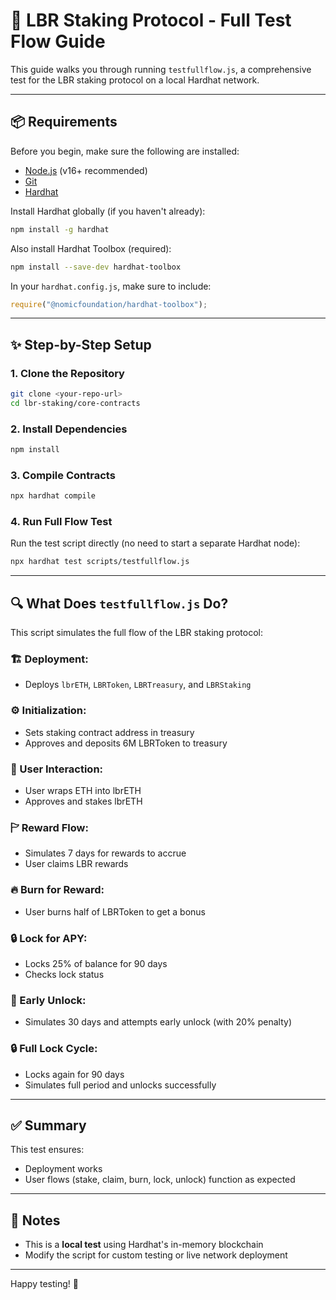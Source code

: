 # 🔪 LBR Staking Protocol - Full Test Flow Guide

This guide walks you through running `testfullflow.js`, a comprehensive test for the LBR staking protocol on a local Hardhat network.

---

## 📦 Requirements

Before you begin, make sure the following are installed:

- [Node.js](https://nodejs.org/) (v16+ recommended)
- [Git](https://git-scm.com/)
- [Hardhat](https://hardhat.org/)

Install Hardhat globally (if you haven't already):
```bash
npm install -g hardhat
```

Also install Hardhat Toolbox (required):
```bash
npm install --save-dev hardhat-toolbox
```

In your `hardhat.config.js`, make sure to include:
```js
require("@nomicfoundation/hardhat-toolbox");
```

---

## ✨ Step-by-Step Setup

### 1. Clone the Repository
```bash
git clone <your-repo-url>
cd lbr-staking/core-contracts
```

### 2. Install Dependencies
```bash
npm install
```

### 3. Compile Contracts
```bash
npx hardhat compile
```

### 4. Run Full Flow Test
Run the test script directly (no need to start a separate Hardhat node):
```bash
npx hardhat test scripts/testfullflow.js
```

---

## 🔍 What Does `testfullflow.js` Do?

This script simulates the full flow of the LBR staking protocol:

### 🏗️ Deployment:
- Deploys `lbrETH`, `LBRToken`, `LBRTreasury`, and `LBRStaking`

### ⚙️ Initialization:
- Sets staking contract address in treasury
- Approves and deposits 6M LBRToken to treasury

### 👤 User Interaction:
- User wraps ETH into lbrETH
- Approves and stakes lbrETH

### 🏱 Reward Flow:
- Simulates 7 days for rewards to accrue
- User claims LBR rewards

### 🔥 Burn for Reward:
- User burns half of LBRToken to get a bonus

### 🔒 Lock for APY:
- Locks 25% of balance for 90 days
- Checks lock status

### 🥰 Early Unlock:
- Simulates 30 days and attempts early unlock (with 20% penalty)

### 🔒 Full Lock Cycle:
- Locks again for 90 days
- Simulates full period and unlocks successfully

---

## ✅ Summary
This test ensures:
- Deployment works
- User flows (stake, claim, burn, lock, unlock) function as expected

---

## 📌 Notes
- This is a **local test** using Hardhat's in-memory blockchain
- Modify the script for custom testing or live network deployment

---

Happy testing! 🔪

